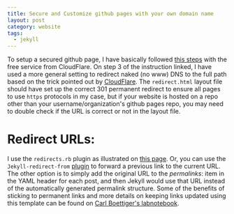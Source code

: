 ```yaml
---
title: Secure and Customize github pages with your own domain name
layout: post
category: website
tags:
  - jekyll
---
```


To setup a secured github page, I have basically followed [this steps](https://blog.cloudflare.com/secure-and-fast-github-pages-with-cloudflare/) with the free service from CloudFlare.
On step 3 of the instruction linked, I have used a more general setting to redirect naked (no www) DNS to the full path based on the trick pointed out by [CloudFlare](https://support.cloudflare.com/hc/en-us/articles/200172286-How-do-I-perform-URL-forwarding-or-redirects-with-CloudFlare-).
The `redirect.html` layout file should have set up the correct 301 permanent redirect to ensure all pages to use `https` protocols in my case, but if your website is hosted on a repo other than your username/organization's github pages repo, you may need to double check if the URL is correct or not in the layout file.

Redirect URLs:
=============
I use the `redirects.rb` plugin as illustrated on [this page](http://www.carlboettiger.info/2012/09/19/migrating-from-wordpress-to-jekyll.html).
Or, you can use the `Jekyll-redirect-from` [plugin](https://github.com/jekyll/jekyll-redirect-from) to forward a previous link to the current URL.
The other option is to simply add the original URL to the *permalinks*: item in the YAML header for each post, and then Jekyll would use that URL instead of the automatically generated permalink structure.
Some of the benefits of sticking to permanent links and more details on keeping links updated using this template can be found on [Carl Boettiger's labnotebook](http://www.carlboettiger.info/2013/05/31/notebook-features-digital-archiving.html).

